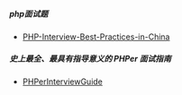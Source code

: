 ##### php面试题

- [PHP-Interview-Best-Practices-in-China](https://github.com/eaglewu/PHP-Interview-Best-Practices-in-China)



##### 史上最全、最具有指导意义的 PHPer 面试指南

- [PHPerInterviewGuide](https://github.com/todayqq/PHPerInterviewGuide)

